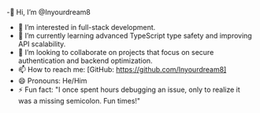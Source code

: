 -👋 Hi, I’m @Inyourdream8
- 👀 I’m interested in full-stack development.  
- 🌱 I’m currently learning advanced TypeScript type safety and improving API scalability.  
- 💞 I’m looking to collaborate on projects that focus on secure authentication and backend optimization.  
- 📫 How to reach me: [GitHub: https://github.com/Inyourdream8]  
- 😄 Pronouns: He/Him
- ⚡️ Fun fact: "I once spent hours debugging an issue, only to realize it was a missing semicolon. Fun times!"  

<!---
Inyourdream8/Inyourdream8 is a ✨ special ✨ repository because its `README.md` (this file) appears on your GitHub profile.
You can click the Preview link to take a look at your changes.
--->

